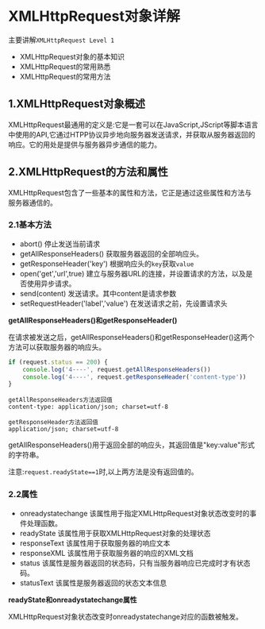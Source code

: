 # XMLHttpRequest对象详解

主要讲解`XMLHttpRequest Level 1`

- XMLHttpRequest对象的基本知识
- XMLHttpRequest的常用熟悉
- XMLHttpRequest的常用方法

## 1.XMLHttpRequest对象概述

XMLHttpRequest最通用的定义是:它是一套可以在JavaScript,JScript等脚本语言中使用的API,它通过HTPP协议异步地向服务器发送请求，并获取从服务器返回的响应。它的用处是提供与服务器异步通信的能力。

## 2.XMLHttpRequest的方法和属性

XMLHttpRequest包含了一些基本的属性和方法，它正是通过这些属性和方法与服务器通信的。

### 2.1基本方法

- abort() 停止发送当前请求
- getAllResponseHeaders() 获取服务器返回的全部响应头。
- getResponseHeader('key') 根据响应头的`key`获取`value`
- open('get','url',true) 建立与服务器URL的连接，并设置请求的方法，以及是否使用异步请求。
- send(content) 发送请求。其中content是请求参数
- setRequestHeader('label','value') 在发送请求之前，先设置请求头

**getAllResponseHeaders()和getResponseHeader()**

在请求被发送之后，getAllResponseHeaders()和getResponseHeader()这两个方法可以获取服务器的响应头。

```javascript
if (request.status == 200) {
    console.log('4----', request.getAllResponseHeaders())
    console.log('4----', request.getResponseHeader('content-type'))
}
```

```
getAllResponseHeaders方法返回值
content-type: application/json; charset=utf-8

getResponseHeader方法返回值
application/json; charset=utf-8
```

getAllResponseHeaders()用于返回全部的响应头，其返回值是"key:value"形式的字符串。

注意:`request.readyState==1`时,以上两方法是没有返回值的。

### 2.2属性

- onreadystatechange 该属性用于指定XMLHttpRequest对象状态改变时的事件处理函数。
- readyState 该属性用于获取XMLHttpRequest对象的处理状态
- responseText 该属性用于获取服务器的响应文本
- responseXML 该属性用于获取服务器的响应的XML文档
- status 该属性是服务器返回的状态码，只有当服务器响应已完成时才有状态码。
- statusText 该属性是服务器返回的状态文本信息

**readyState和onreadystatechange属性**

XMLHttpRequest对象状态改变时onreadystatechange对应的函数被触发。
